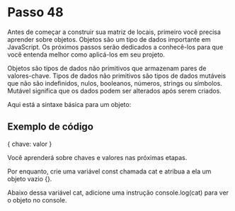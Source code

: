 # Passo 48

Antes de começar a construir sua matriz de locais, primeiro você precisa aprender sobre objetos. Objetos são um tipo de dados importante em JavaScript. Os próximos passos serão dedicados a conhecê-los para que você entenda melhor como aplicá-los em seu projeto.

Objetos são tipos de dados não primitivos que armazenam pares de valores-chave. Tipos de dados não primitivos são tipos de dados mutáveis ​​que não são indefinidos, nulos, booleanos, números, strings ou símbolos. Mutável significa que os dados podem ser alterados após serem criados.

Aqui está a sintaxe básica para um objeto:

## Exemplo de código

{
  chave: valor
}

Você aprenderá sobre chaves e valores nas próximas etapas.

Por enquanto, crie uma variável const chamada cat e atribua a ela um objeto vazio {}.

Abaixo dessa variável cat, adicione uma instrução console.log(cat) para ver o objeto no console.